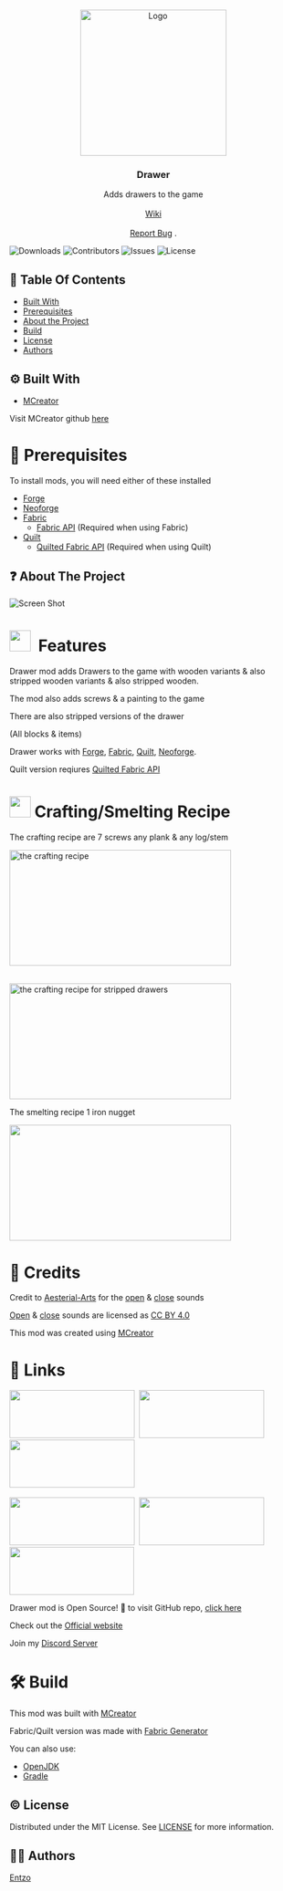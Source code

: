 
<br/>
<p align="center">
  <a href="https://github.com/EntzoMC/drawer">
    <img src="https://i.imgur.com/Vy6Xgnr.png" alt="Logo" width="256" height="256">
  </a>

  <h3 align="center">Drawer</h3>

  <p align="center">
    Adds drawers to the game
    <br/>
    <br/>
    <a href="https://github.com/EntzoMC/drawer/wiki">Wiki</a>
    <br/>
    <br/>
    <a href="https://github.com/EntzoMC/drawer/issues">Report Bug</a>
    .
  </p>
</p>

![Downloads](https://img.shields.io/github/downloads/EntzoMC/drawer/total?style=for-the-badge) ![Contributors](https://img.shields.io/github/contributors/EntzoMC/drawer?color=dark-green&style=for-the-badge) ![Issues](https://img.shields.io/github/issues/EntzoMC/drawer?style=for-the-badge) ![License](https://img.shields.io/github/license/EntzoMC/drawer?style=for-the-badge) 

## 📃 Table Of Contents

* [Built With](#built-with)
* [Prerequisites](#prerequisites)
* [About the Project](#about-the-project)
* [Build](#build)
* [License](#license)
* [Authors](#authors)

## ⚙️ Built With

* [MCreator](https://mcreator.net)

Visit MCreator github [here](https://github.com/MCreator/MCreator)

# 🧩 Prerequisites

To install mods, you will need either of these installed 

* [Forge](https://files.minecraftforge.net/net/minecraftforge/forge/)
* [Neoforge](https://neoforged.net)
* [Fabric](https://fabricmc.net)
    * [Fabric API](https://modrinth.com/mod/fabric-api) (Required when using Fabric)
* [Quilt](https://quiltmc.org/en/) 
    * [Quilted Fabric API](https://github.com/QuiltMC/quilted-fabric-api) (Required when using Quilt)

## ❓ About The Project

![Screen Shot](https://cdn.modrinth.com/data/MxQJZHGa/images/f2f874d811ec07b10e574d41805ad37d4344be95.png)

<h1><img src="https://i.imgur.com/hzPG2In.png" alt="" width="37" height="37">&nbsp; Features</h1>
<p>Drawer mod&nbsp;adds Drawers to the game with wooden variants &amp; also stripped wooden variants &amp; also stripped wooden.&nbsp;</p>
<p>The mod also adds screws &amp; a painting to the game</p>
<p>There are also stripped versions of the drawer</p>
<p>(All blocks &amp; items)</p>
<p>Drawer works with&nbsp;<a href="https://files.minecraftforge.net/net/minecraftforge/forge/">Forge</a>,&nbsp;<a href="https://fabricmc.net/">Fabric</a>,&nbsp;<a href="https://quiltmc.org/en/">Quilt</a>,&nbsp;<a href="https://neoforged.net/">Neoforge</a>.</p>
<p>Quilt version reqiures&nbsp;<a href="https://www.curseforge.com/minecraft/mc-mods/qsl">Quilted Fabric API</a></p>
<h1><img src="https://i.imgur.com/EeCzuL1.png" alt="" width="37" height="37">&nbsp;Crafting/Smelting Recipe</h1>
<p>The crafting recipe are 7 screws any plank &amp; any log/stem</p>
<p><img src="https://cdn.modrinth.com/data/MxQJZHGa/images/46e8f54ce2478c7fe77498dbdd2a2ef7595e491a.gif" alt="the crafting recipe" width="388" height="203"></p>
<p>&nbsp;<br><img src="https://cdn.modrinth.com/data/MxQJZHGa/images/a78edc38892154ac6b91cfdcb598f722f5d8ec04.gif" alt="the crafting recipe for stripped drawers" width="388" height="203"></p>
<p>The smelting recipe 1 iron nugget</p>
<p><img src="https://cdn.modrinth.com/data/MxQJZHGa/images/0034a27b6faf8c7596d0c80868071797413d3cb1.png" alt="" width="388" height="203"></p>
<h1>📃 Credits</h1>
<p>Credit to&nbsp;<a href="https://freesound.org/people/Aesterial-Arts/">Aesterial-Arts</a>&nbsp;for the&nbsp;<a href="https://freesound.org/people/Aesterial-Arts/sounds/633915/">open</a>&nbsp;&amp;&nbsp;<a href="https://freesound.org/people/Aesterial-Arts/sounds/633838/">close</a>&nbsp;sounds</p>
<p><a href="https://freesound.org/people/Aesterial-Arts/sounds/633915/">Open</a>&nbsp;&amp;&nbsp;<a href="https://freesound.org/people/Aesterial-Arts/sounds/633838/">close</a>&nbsp;sounds are licensed as&nbsp;<a href="https://creativecommons.org/licenses/by/4.0/">CC BY 4.0</a></p>
<p>This mod was created using&nbsp;<a href="https://mcreator.net/">MCreator</a></p>
<h1>🔗 Links</h1>
<p><a href="https://www.curseforge.com/minecraft/mc-mods/drawer" target="_blank" rel="noopener"><img src="https://i.imgur.com/vdhPo3Q.png" alt="" width="219" height="84"></a>&nbsp; <a href="https://modrinth.com/mod/drawer" target="_blank" rel="noopener"><img src="https://i.imgur.com/gjZ8Yew.png" alt="" width="219" height="84"></a> &nbsp;<a href="https://www.planetminecraft.com/mod/drawer" target="_blank" rel="noopener"><img src="https://i.imgur.com/qTdhZxS.png" alt="" width="219" height="84"></a> &nbsp;</p>
<p><a href="https://mcreator.net/modification/92529/drawer" target="_blank" rel="noopener"><img src="https://i.imgur.com/O65WM2Y.png" alt="" width="219" height="84"></a> &nbsp;<a href="https://github.com/EntzoMC/Drawer" target="_blank" rel="noopener"><img src="https://i.imgur.com/Hpid0S0.png" alt="" width="219" height="84"></a> &nbsp;<a href="https://entzomc.com/mods" target="_blank" rel="noopener"><img src="https://i.imgur.com/ByW9nP5.png" alt="" width="218" height="84"></a></p>
<p>Drawer mod is Open Source! 🎉 to visit GitHub repo,&nbsp;<a href="https://github.com/EntzoMC/drawer">click here</a></p>
<p>Check out the&nbsp;<a href="https://entzomc.com/mods">Official website</a></p>
<p>Join my&nbsp;<a title="Discord Server" href="https://discord.com/invite/9dqH4Qgane">Discord Server</a></p>

# 🛠️ Build
This mod was built with [MCreator](https://mcreator.net) 

Fabric/Quilt version was made with [Fabric Generator](https://mcreator.net/plugin/64512/mcreator-fabric-generator)

You can also use:
* [OpenJDK](https://openjdk.org)
* [Gradle](https://gradle.org)

## ©️ License

Distributed under the MIT License. See [LICENSE](https://github.com/EntzoMC/drawer/blob/main/LICENSE) for more information.

## 👨‍💻 Authors

[Entzo](https://github.com/entzo)
